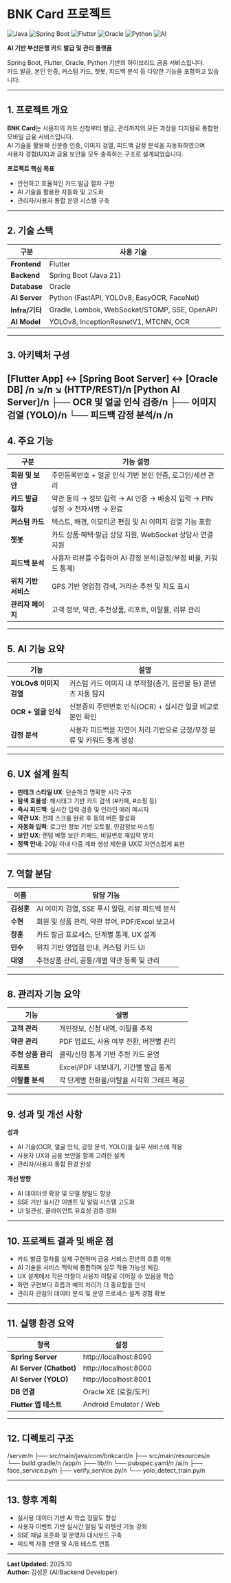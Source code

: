 # BNK Card 프로젝트

![Java](https://img.shields.io/badge/Java-21-red)
![Spring Boot](https://img.shields.io/badge/Spring%20Boot-3.3-green)
![Flutter](https://img.shields.io/badge/Flutter-3.24-blue)
![Oracle](https://img.shields.io/badge/Oracle-DB-orange)
![Python](https://img.shields.io/badge/Python-FastAPI-yellow)
![AI](https://img.shields.io/badge/AI-YOLOv8%20%7C%20EasyOCR%20%7C%20FaceNet-lightgrey)

**AI 기반 부산은행 카드 발급 및 관리 플랫폼**

Spring Boot, Flutter, Oracle, Python 기반의 하이브리드 금융 서비스입니다.  
카드 발급, 본인 인증, 커스텀 카드, 챗봇, 피드백 분석 등 다양한 기능을 포함하고 있습니다.

---

## 1. 프로젝트 개요

**BNK Card**는 사용자의 카드 신청부터 발급, 관리까지의 모든 과정을 디지털로 통합한 모바일 금융 서비스입니다.  
AI 기술을 활용해 신분증 인증, 이미지 검열, 피드백 감정 분석을 자동화하였으며  
사용자 경험(UX)과 금융 보안을 모두 충족하는 구조로 설계되었습니다.

**프로젝트 핵심 목표**
- 안전하고 효율적인 카드 발급 절차 구현  
- AI 기술을 활용한 자동화 및 고도화  
- 관리자/사용자 통합 운영 시스템 구축  

---

## 2. 기술 스택

| 구분 | 사용 기술 |
|------|------------|
| **Frontend** | Flutter |
| **Backend** | Spring Boot (Java 21) |
| **Database** | Oracle |
| **AI Server** | Python (FastAPI, YOLOv8, EasyOCR, FaceNet) |
| **Infra/기타** | Gradle, Lombok, WebSocket/STOMP, SSE, OpenAPI |
| **AI Model** | YOLOv8, InceptionResnetV1, MTCNN, OCR |

---

## 3. 아키텍처 구성

[Flutter App] ↔ [Spring Boot Server] ↔ [Oracle DB]  /n
↘/n
↘ (HTTP/REST)/n
[Python AI Server]/n
├── OCR 및 얼굴 인식 검증/n
├── 이미지 검열 (YOLO)/n
└── 피드백 감정 분석/n
/n
---

## 4. 주요 기능

| 구분 | 기능 설명 |
|------|------------|
| **회원 및 보안** | 주민등록번호 + 얼굴 인식 기반 본인 인증, 로그인/세션 관리 |
| **카드 발급 절차** | 약관 동의 → 정보 입력 → AI 인증 → 배송지 입력 → PIN 설정 → 전자서명 → 완료 |
| **커스텀 카드** | 텍스트, 배경, 이모티콘 편집 및 AI 이미지 검열 기능 포함 |
| **챗봇** | 카드 상품·혜택·발급 상담 지원, WebSocket 상담사 연결 지원 |
| **피드백 분석** | 사용자 리뷰를 수집하여 AI 감정 분석(긍정/부정 비율, 키워드 통계) |
| **위치 기반 서비스** | GPS 기반 영업점 검색, 거리순 추천 및 지도 표시 |
| **관리자 페이지** | 고객 정보, 약관, 추천상품, 리포트, 이탈률, 리뷰 관리 |

---

## 5. AI 기능 요약

| 기능 | 설명 |
|------|------|
| **YOLOv8 이미지 검열** | 커스텀 카드 이미지 내 부적절(총기, 음란물 등) 콘텐츠 자동 탐지 |
| **OCR + 얼굴 인식** | 신분증의 주민번호 인식(OCR) + 실시간 얼굴 비교로 본인 확인 |
| **감정 분석** | 사용자 피드백을 자연어 처리 기반으로 긍정/부정 분류 및 키워드 통계 생성 |

---

## 6. UX 설계 원칙

- **핀테크 스타일 UX**: 단순하고 명확한 시각 구조  
- **탐색 효율성**: 해시태그 기반 카드 검색 (#카페, #쇼핑 등)  
- **즉시 피드백**: 실시간 입력 검증 및 인라인 에러 메시지  
- **약관 UX**: 전체 스크롤 완료 후 동의 버튼 활성화  
- **자동화 입력**: 로그인 정보 기반 오토필, 민감정보 마스킹  
- **보안 UX**: 랜덤 배열 보안 키패드, 비밀번호 재입력 방지  
- **정책 안내**: 20일 이내 다중 계좌 생성 제한을 UX로 자연스럽게 표현  

---

## 7. 역할 분담

| 이름 | 담당 기능 |
|------|------------|
| **김성훈** | AI 이미지 검열, SSE 푸시 알림, 리뷰 피드백 분석 |
| **수현** | 회원 및 상품 관리, 약관 뷰어, PDF/Excel 보고서 |
| **창훈** | 카드 발급 프로세스, 단계별 통계, UX 설계 |
| **민수** | 위치 기반 영업점 안내, 커스텀 카드 UI |
| **대영** | 추천상품 관리, 공통/개별 약관 등록 및 관리 |

---

## 8. 관리자 기능 요약

| 기능 | 설명 |
|------|------|
| **고객 관리** | 개인정보, 신청 내역, 이탈률 추적 |
| **약관 관리** | PDF 업로드, 사용 여부 전환, 버전별 관리 |
| **추천 상품 관리** | 클릭/신청 통계 기반 추천 카드 운영 |
| **리포트** | Excel/PDF 내보내기, 기간별 발급 통계 |
| **이탈률 분석** | 각 단계별 전환율/이탈율 시각화 그래프 제공 |

---

## 9. 성과 및 개선 사항

**성과**
- AI 기술(OCR, 얼굴 인식, 감정 분석, YOLO)을 실무 서비스에 적용  
- 사용자 UX와 금융 보안을 함께 고려한 설계  
- 관리자/사용자 통합 환경 완성  

**개선 방향**
- AI 데이터셋 확장 및 모델 정밀도 향상  
- SSE 기반 실시간 이벤트 및 알림 시스템 고도화  
- UI 일관성, 클라이언트 유효성 검증 강화  

---

## 10. 프로젝트 결과 및 배운 점

- 카드 발급 절차를 실제 구현하며 금융 서비스 전반의 흐름 이해  
- AI 기술을 서비스 맥락에 통합하며 실무 적용 가능성 체감  
- UX 설계에서 작은 마찰이 사용자 이탈로 이어질 수 있음을 학습  
- 화면 구현보다 흐름과 예외 처리가 더 중요함을 인식  
- 관리자 관점의 데이터 분석 및 운영 프로세스 설계 경험 확보  

---

## 11. 실행 환경 요약

| 항목 | 설정 |
|------|------|
| **Spring Server** | http://localhost:8090 |
| **AI Server (Chatbot)** | http://localhost:8000 |
| **AI Server (YOLO)** | http://localhost:8001 |
| **DB 연결** | Oracle XE (로컬/도커) |
| **Flutter 앱 테스트** | Android Emulator / Web |

---

## 12. 디렉토리 구조

/server/n
├── src/main/java/com/bnkcard/n
├── src/main/resources/n
└── build.gradle/n
/app/n
├── lib//n
└── pubspec.yaml/n
/ai/n
├── face_service.py/n
├── verify_service.py/n
└── yolo_detect_train.py/n


---

## 13. 향후 계획

- 실사용 데이터 기반 AI 학습 정밀도 향상  
- 사용자 이벤트 기반 실시간 알림 및 리텐션 기능 강화  
- SSE 채널 표준화 및 운영자 대시보드 구축  
- 피드백 자동 반영 및 A/B 테스트 연동  

---

**Last Updated:** 2025.10  
**Author:** 김성훈 (AI/Backend Developer)

